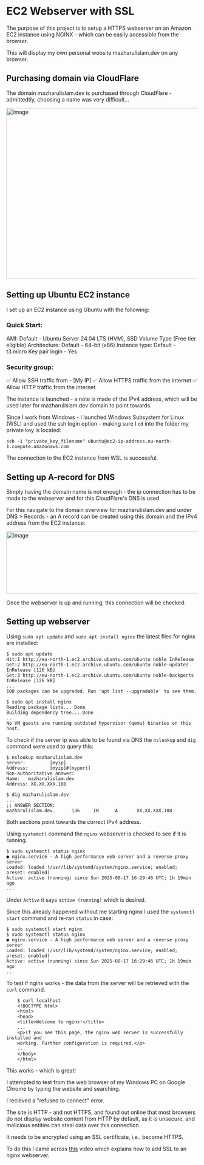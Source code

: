 # EC2 Webserver with SSL

The purpose of this project is to setup a HTTPS webserver on an Amazon EC2 instance using NGINX - which can be easily accessible from the browser.

This will display my own personal website mazharulislam.dev on any browser.

## Purchasing domain via CloudFlare

The domain mazharulislam.dev is purchased through CloudFlare - admittedtly, choosing a name was very difficult...

<img width="1068" height="450" alt="image" src="https://github.com/user-attachments/assets/3a55ffd9-7183-42a9-988f-46b87b432c42" />

## Setting up Ubuntu EC2 instance

I set up an EC2 instance using Ubuntu with the following:

### Quick Start:
AMI: Default - Ubuntu Server 24.04 LTS (HVM), SSD Volume Type (Free tier eligible)
Architecture: Default - 64-bit (x86)
Instance type: Default - t3.micro
Key pair login - Yes

### Security group:
✅ Allow SSH traffic from - [My IP]
✅ Allow HTTPS traffic from the internet
✅ Allow HTTP traffic from the internet

The instance is launched - a note is made of the IPv4 address, which will be used later for mazharulislam.dev domain to point towards.

Since I work from Windows - I launched Windows Subsystem for Linux (WSL) and used the ssh login option - making sure I `cd` into the folder my private key is located:

    ssh -i "private_key_filename" ubuntu@ec2-ip-address.eu-north-1.compute.amazonaws.com

The connection to the EC2 instance from WSL is successful.

## Setting up A-record for DNS

Simply having the domain name is not enough - the ip connection has to be made to the webserver and for this CloudFlare's DNS is used.

For this navigate to the domain overview for mazharulislam.dev and under DNS > Records - an A record can be created using this domain and the IPv4 address from the EC2 instance:

<img width="1638" height="165" alt="image" src="https://github.com/user-attachments/assets/0d8690a8-5c78-43d8-8d71-6143e240893b" />

Once the webserver is up and running, this connection will be checked.


## Setting up webserver

Using `sudo apt update` and `sudo apt install nginx` the latest files for nginx are installed:

    $ sudo apt update                                                                      
    Hit:1 http://eu-north-1.ec2.archive.ubuntu.com/ubuntu noble InRelease                                          
    Get:2 http://eu-north-1.ec2.archive.ubuntu.com/ubuntu noble-updates InRelease [126 kB]                         
    Get:3 http://eu-north-1.ec2.archive.ubuntu.com/ubuntu noble-backports InRelease [126 kB]    
    ...
    108 packages can be upgraded. Run 'apt list --upgradable' to see them. 
    
    $ sudo apt install nginx                                                               
    Reading package lists... Done                                                                                  
    Building dependency tree... Done 
    ...
    No VM guests are running outdated hypervisor (qemu) binaries on this host.

To check if the server ip was able to be found via DNS the `nslookup` and `dig` command were used to query this:

    $ nslookup mazharulislam.dev                                                           
    Server:         [myip]                                                                                     
    Address:        [myip]#[myport]                                                                                                                                                                                                 
    Non-authoritative answer:                                                                                      
    Name:   mazharulislam.dev                                                                                      
    Address: XX.XX.XXX.108 

    $ dig mazharulislam.dev
    ...
    ;; ANSWER SECTION:                                                                                             
    mazharulislam.dev.      136     IN      A       XX.XX.XXX.108

Both sections point towards the correct IPv4 address.

Using `systemctl` command the `nginx` webserver is checked to see if it is running.

    $ sudo systemctl status nginx                                                          
    ● nginx.service - A high performance web server and a reverse proxy server                                          
    Loaded: loaded (/usr/lib/systemd/system/nginx.service; enabled; preset: enabled)                               
    Active: active (running) since Sun 2025-08-17 16:29:46 UTC; 1h 19min ago 
    ...

Under `Active` it says `active (running)` which is desired.

Since this already happened without me starting nginx I used the `systemctl start` command and re-ran `status` in case:

    $ sudo systemctl start nginx
    $ sudo systemctl status nginx                                                          
    ● nginx.service - A high performance web server and a reverse proxy server                                          
    Loaded: loaded (/usr/lib/systemd/system/nginx.service; enabled; preset: enabled)                               
    Active: active (running) since Sun 2025-08-17 16:29:46 UTC; 1h 19min ago 
    ...

To test if nginx works - the data from the server will be retrieved with the `curl` command.

        $ curl localhost
        <!DOCTYPE html>                                                                                                
        <html>                                                                                                         
        <head>                                                                                                         
        <title>Welcome to nginx!</title>
        ...
        <p>If you see this page, the nginx web server is successfully installed and                                    
        working. Further configuration is required.</p>
        ...
        </body>                                                                                                        
        </html>

This works - which is great!

I attempted to test from the web browser of my Windows PC on Google Chrome by typing the website and searching.

I recieved a "refused to connect" error.

The site is HTTP - and not HTTPS, and found out online that most browsers do not display website content from HTTP by default, as it is unsecure, and malicious entities can steal data over this connection.

It needs to be encrypted using an SSL certificate, i.e., become HTTPS.

To do this I came across [this](https://www.youtube.com/watch?v=cBh6yTH-XY4&list=WL&index=1) video which explains how to add SSL to an nginx webserver.

